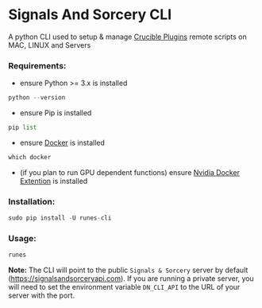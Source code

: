 # Signals And Sorcery CLI
A python CLI used to setup &amp; manage [Crucible Plugins](https://dawnet.tools/) remote scripts on MAC, LINUX and Servers

### Requirements:

- ensure Python >= 3.x is installed
```python
python --version
```

- ensure Pip is installed
```python
pip list
```

- ensure [Docker](https://www.docker.com/) is installed
```python
which docker
```

- (if you plan to run GPU dependent functions) ensure [Nvidia Docker Extention](https://docs.nvidia.com/datacenter/cloud-native/container-toolkit/latest/install-guide.html) is installed

### Installation:
 
```python
sudo pip install -U runes-cli
```

### Usage:

```python
runes
```

**Note:** The CLI will point to the public `Signals & Sorcery` server by default (https://signalsandsorceryapi.com).  If you are running a private server, you will need to set the environment variable `DN_CLI_API` to the URL of your server with the port.


